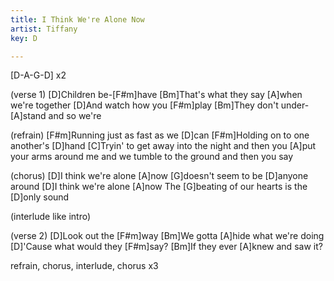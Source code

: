 ```yaml
---
title: I Think We're Alone Now
artist: Tiffany
key: D

---
```

[D-A-G-D]
x2

(verse 1)
[D]Children be-[F#m]have
[Bm]That's what they say [A]when we're together
[D]And watch how you [F#m]play
[Bm]They don't under-[A]stand and so we're

(refrain)
[F#m]Running just as fast as we [D]can
[F#m]Holding on to one another's [D]hand
[C]Tryin' to get away into the night and then you
[A]put your arms around me and we tumble to the ground and then you say

(chorus)
[D]I think we're alone [A]now
[G]doesn't seem to be [D]anyone around
[D]I think we're alone [A]now
The [G]beating of our hearts is the [D]only sound

(interlude like intro)

(verse 2)
[D]Look out the [F#m]way
[Bm]We gotta [A]hide what we're doing
[D]'Cause what would they [F#m]say?
[Bm]If they ever [A]knew and saw it?

refrain, chorus, interlude, chorus x3
